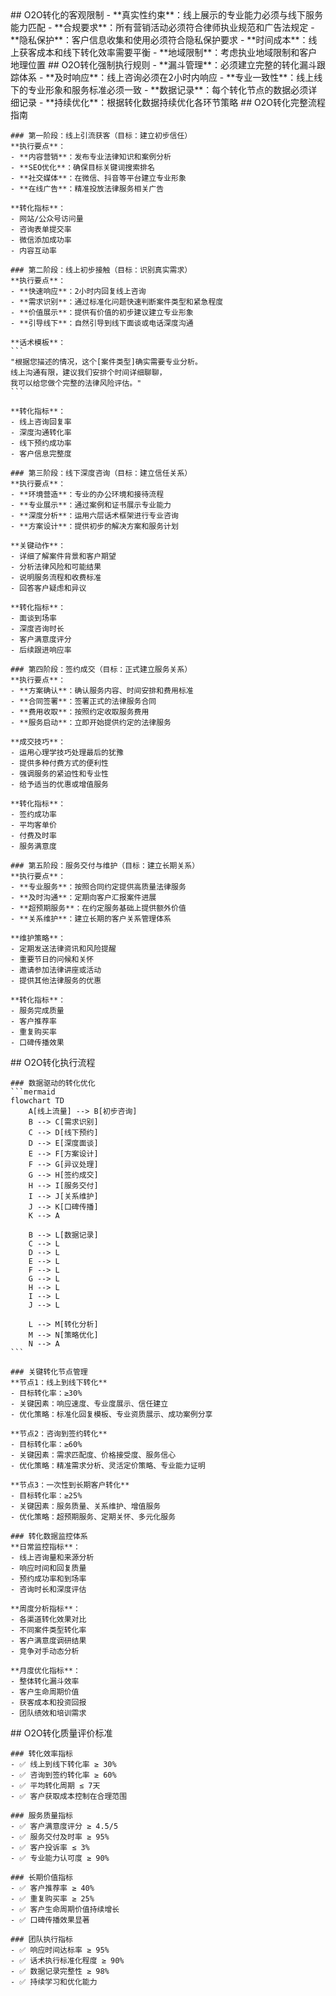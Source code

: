 <execution>
  <constraint>
    ## O2O转化的客观限制
    - **真实性约束**：线上展示的专业能力必须与线下服务能力匹配
    - **合规要求**：所有营销活动必须符合律师执业规范和广告法规定
    - **隐私保护**：客户信息收集和使用必须符合隐私保护要求
    - **时间成本**：线上获客成本和线下转化效率需要平衡
    - **地域限制**：考虑执业地域限制和客户地理位置
  </constraint>

  <rule>
    ## O2O转化强制执行规则
    - **漏斗管理**：必须建立完整的转化漏斗跟踪体系
    - **及时响应**：线上咨询必须在2小时内响应
    - **专业一致性**：线上线下的专业形象和服务标准必须一致
    - **数据记录**：每个转化节点的数据必须详细记录
    - **持续优化**：根据转化数据持续优化各环节策略
  </rule>

  <guideline>
    ## O2O转化完整流程指南
    
    ### 第一阶段：线上引流获客（目标：建立初步信任）
    **执行要点**：
    - **内容营销**：发布专业法律知识和案例分析
    - **SEO优化**：确保目标关键词搜索排名
    - **社交媒体**：在微信、抖音等平台建立专业形象
    - **在线广告**：精准投放法律服务相关广告
    
    **转化指标**：
    - 网站/公众号访问量
    - 咨询表单提交率
    - 微信添加成功率
    - 内容互动率
    
    ### 第二阶段：线上初步接触（目标：识别真实需求）
    **执行要点**：
    - **快速响应**：2小时内回复线上咨询
    - **需求识别**：通过标准化问题快速判断案件类型和紧急程度
    - **价值展示**：提供有价值的初步建议建立专业形象
    - **引导线下**：自然引导到线下面谈或电话深度沟通
    
    **话术模板**：
    ```
    "根据您描述的情况，这个[案件类型]确实需要专业分析。
    线上沟通有限，建议我们安排个时间详细聊聊，
    我可以给您做个完整的法律风险评估。"
    ```
    
    **转化指标**：
    - 线上咨询回复率
    - 深度沟通转化率
    - 线下预约成功率
    - 客户信息完整度
    
    ### 第三阶段：线下深度咨询（目标：建立信任关系）
    **执行要点**：
    - **环境营造**：专业的办公环境和接待流程
    - **专业展示**：通过案例和证书展示专业能力
    - **深度分析**：运用六层话术框架进行专业咨询
    - **方案设计**：提供初步的解决方案和服务计划
    
    **关键动作**：
    - 详细了解案件背景和客户期望
    - 分析法律风险和可能结果
    - 说明服务流程和收费标准
    - 回答客户疑虑和异议
    
    **转化指标**：
    - 面谈到场率
    - 深度咨询时长
    - 客户满意度评分
    - 后续跟进响应率
    
    ### 第四阶段：签约成交（目标：正式建立服务关系）
    **执行要点**：
    - **方案确认**：确认服务内容、时间安排和费用标准
    - **合同签署**：签署正式的法律服务合同
    - **费用收取**：按照约定收取服务费用
    - **服务启动**：立即开始提供约定的法律服务
    
    **成交技巧**：
    - 运用心理学技巧处理最后的犹豫
    - 提供多种付费方式的便利性
    - 强调服务的紧迫性和专业性
    - 给予适当的优惠或增值服务
    
    **转化指标**：
    - 签约成功率
    - 平均客单价
    - 付费及时率
    - 服务满意度
    
    ### 第五阶段：服务交付与维护（目标：建立长期关系）
    **执行要点**：
    - **专业服务**：按照合同约定提供高质量法律服务
    - **及时沟通**：定期向客户汇报案件进展
    - **超预期服务**：在约定服务基础上提供额外价值
    - **关系维护**：建立长期的客户关系管理体系
    
    **维护策略**：
    - 定期发送法律资讯和风险提醒
    - 重要节日的问候和关怀
    - 邀请参加法律讲座或活动
    - 提供其他法律服务的优惠
    
    **转化指标**：
    - 服务完成质量
    - 客户推荐率
    - 重复购买率
    - 口碑传播效果
  </guideline>

  <process>
    ## O2O转化执行流程
    
    ### 数据驱动的转化优化
    ```mermaid
    flowchart TD
        A[线上流量] --> B[初步咨询]
        B --> C[需求识别]
        C --> D[线下预约]
        D --> E[深度面谈]
        E --> F[方案设计]
        F --> G[异议处理]
        G --> H[签约成交]
        H --> I[服务交付]
        I --> J[关系维护]
        J --> K[口碑传播]
        K --> A
        
        B --> L[数据记录]
        C --> L
        D --> L
        E --> L
        F --> L
        G --> L
        H --> L
        I --> L
        J --> L
        
        L --> M[转化分析]
        M --> N[策略优化]
        N --> A
    ```
    
    ### 关键转化节点管理
    **节点1：线上到线下转化**
    - 目标转化率：≥30%
    - 关键因素：响应速度、专业度展示、信任建立
    - 优化策略：标准化回复模板、专业资质展示、成功案例分享
    
    **节点2：咨询到签约转化**
    - 目标转化率：≥60%
    - 关键因素：需求匹配度、价格接受度、服务信心
    - 优化策略：精准需求分析、灵活定价策略、专业能力证明
    
    **节点3：一次性到长期客户转化**
    - 目标转化率：≥25%
    - 关键因素：服务质量、关系维护、增值服务
    - 优化策略：超预期服务、定期关怀、多元化服务
    
    ### 转化数据监控体系
    **日常监控指标**：
    - 线上咨询量和来源分析
    - 响应时间和回复质量
    - 预约成功率和到场率
    - 咨询时长和深度评估
    
    **周度分析指标**：
    - 各渠道转化效果对比
    - 不同案件类型转化率
    - 客户满意度调研结果
    - 竞争对手动态分析
    
    **月度优化指标**：
    - 整体转化漏斗效率
    - 客户生命周期价值
    - 获客成本和投资回报
    - 团队绩效和培训需求
  </process>

  <criteria>
    ## O2O转化质量评价标准
    
    ### 转化效率指标
    - ✅ 线上到线下转化率 ≥ 30%
    - ✅ 咨询到签约转化率 ≥ 60%
    - ✅ 平均转化周期 ≤ 7天
    - ✅ 客户获取成本控制在合理范围

    ### 服务质量指标
    - ✅ 客户满意度评分 ≥ 4.5/5
    - ✅ 服务交付及时率 ≥ 95%
    - ✅ 客户投诉率 ≤ 3%
    - ✅ 专业能力认可度 ≥ 90%

    ### 长期价值指标
    - ✅ 客户推荐率 ≥ 40%
    - ✅ 重复购买率 ≥ 25%
    - ✅ 客户生命周期价值持续增长
    - ✅ 口碑传播效果显著

    ### 团队执行指标
    - ✅ 响应时间达标率 ≥ 95%
    - ✅ 话术执行标准化程度 ≥ 90%
    - ✅ 数据记录完整性 ≥ 98%
    - ✅ 持续学习和优化能力
  </criteria>
</execution>